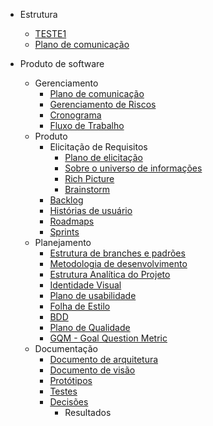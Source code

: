 * Estrutura

  * [TESTE1](docs\Estrutura\Teste1.md)
  * [Plano de comunicação](docs/software/Plano-comunicacao-software.md)



* Produto de software

  * Gerenciamento
    * [Plano de comunicação](docs/software/Plano-comunicacao-software.md)
    * [Gerenciamento de Riscos](docs/software/Plano-riscos.md)
    * [Cronograma](docs/software/cronograma-inicial.md)
    * [Fluxo de Trabalho](docs/software/fluxo-trabalho.md)
  * Produto
    * Elicitação de Requisitos
      * [Plano de elicitação](docs/software/plano-elicitacao-requisitos.md)
      * [Sobre o universo de informações](docs/software/universo.md)
      * [Rich Picture](docs/software/rich-picture.md)
      * [Brainstorm](docs/software/brainstorm.md)
    * [Backlog](docs/software/backlog.md)
    * [Histórias de usuário](docs/software/user_stories.md)
    * [Roadmaps](docs/software/roadmap-geral.md)
    * [Sprints](docs/software/sprint.md)
  * Planejamento
    * [Estrutura de branches e padrões](docs/software/Padrao-branch-software.md)
    * [Metodologia de desenvolvimento](docs/software/Metodologia.md)
    * [Estrutura Analítica do Projeto](docs/software/EAP.md)
    * [Identidade Visual](docs/software/Identidade-Visual.md)
    * [Plano de usabilidade](docs/software/plano-de-usabilidade.md)
    * [Folha de Estilo](docs/software/Folha-de-estilo.md)
    * [BDD](docs/software/BDD.md)
    * [Plano de Qualidade](docs/software/Plano-qualidade.md)
    * [GQM - Goal Question Metric](docs/software/gqm.md)
  * Documentação
    * [Documento de arquitetura](docs/software/architecture.md)
    * [Documento de visão](docs/software/vision.md)
    * [Protótipos](docs/software/prototipo.md)
    * [Testes](docs/software/testes.md)
    * [Decisões](docs/software/decisoes.md)
      * Resultados
